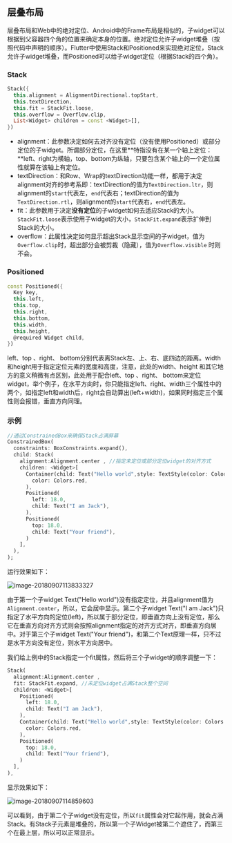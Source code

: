 ## 层叠布局

层叠布局和Web中的绝对定位、Android中的Frame布局是相似的，子widget可以根据到父容器四个角的位置来确定本身的位置。绝对定位允许子widget堆叠（按照代码中声明的顺序）。Flutter中使用Stack和Positioned来实现绝对定位，Stack允许子widget堆叠，而Positioned可以给子widget定位（根据Stack的四个角）。

### Stack

```dart
Stack({
  this.alignment = AlignmentDirectional.topStart,
  this.textDirection,
  this.fit = StackFit.loose,
  this.overflow = Overflow.clip,
  List<Widget> children = const <Widget>[],
})
```

- alignment：此参数决定如何去对齐没有定位（没有使用Positioned）或部分定位的子widget。所谓部分定位，在这里**特指没有在某一个轴上定位：**left、right为横轴，top、bottom为纵轴，只要包含某个轴上的一个定位属性就算在该轴上有定位。
- textDirection：和Row、Wrap的textDirection功能一样，都用于决定alignment对齐的参考系即：textDirection的值为`TextDirection.ltr`，则alignment的`start`代表左，`end`代表右；textDirection的值为`TextDirection.rtl`，则alignment的`start`代表右，`end`代表左。
- fit：此参数用于决定**没有定位**的子widget如何去适应Stack的大小。`StackFit.loose`表示使用子widget的大小，`StackFit.expand`表示扩伸到Stack的大小。
- overflow：此属性决定如何显示超出Stack显示空间的子widget，值为`Overflow.clip`时，超出部分会被剪裁（隐藏），值为`Overflow.visible` 时则不会。

### Positioned

```dart
const Positioned({
  Key key,
  this.left, 
  this.top,
  this.right,
  this.bottom,
  this.width,
  this.height,
  @required Widget child,
})
```

left、top 、right、 bottom分别代表离Stack左、上、右、底四边的距离。width和height用于指定定位元素的宽度和高度，注意，此处的width、height 和其它地方的意义稍微有点区别，此处用于配合left、top 、right、 bottom来定位widget，举个例子，在水平方向时，你只能指定left、right、width三个属性中的两个，如指定left和width后，right会自动算出(left+width)，如果同时指定三个属性则会报错，垂直方向同理。

### 示例

```dart
//通过ConstrainedBox来确保Stack占满屏幕
ConstrainedBox(
  constraints: BoxConstraints.expand(),
  child: Stack(
    alignment:Alignment.center , //指定未定位或部分定位widget的对齐方式
    children: <Widget>[
      Container(child: Text("Hello world",style: TextStyle(color: Colors.white)),
        color: Colors.red,
      ),
      Positioned(
        left: 18.0,
        child: Text("I am Jack"),
      ),
      Positioned(
        top: 18.0,
        child: Text("Your friend"),
      )        
    ],
  ),
);
```

运行效果如下：

![image-20180907113833327](https://cdn.jsdelivr.net/gh/flutterchina/flutter-in-action@1.0/docs/imgs/image-20180907113833327.png)



由于第一个子widget Text("Hello world")没有指定定位，并且alignment值为`Alignment.center`，所以，它会居中显示。第二个子widget Text("I am Jack")只指定了水平方向的定位(left)，所以属于部分定位，即垂直方向上没有定位，那么它在垂直方向对齐方式则会按照alignment指定的对齐方式对齐，即垂直方向居中。对于第三个子widget Text("Your friend")，和第二个Text原理一样，只不过是水平方向没有定位，则水平方向居中。

我们给上例中的Stack指定一个fit属性，然后将三个子widget的顺序调整一下：

```dart
Stack(
  alignment:Alignment.center ,
  fit: StackFit.expand, //未定位widget占满Stack整个空间
  children: <Widget>[
    Positioned(
      left: 18.0,
      child: Text("I am Jack"),
    ),
    Container(child: Text("Hello world",style: TextStyle(color: Colors.white)),
      color: Colors.red,
    ),
    Positioned(
      top: 18.0,
      child: Text("Your friend"),
    )
  ],
),
```

显示效果如下：

![image-20180907114859603](https://cdn.jsdelivr.net/gh/flutterchina/flutter-in-action@1.0/docs/imgs/image-20180907114859603.png)

可以看到，由于第二个子widget没有定位，所以`fit`属性会对它起作用，就会占满Stack。有Stack子元素是堆叠的，所以第一个子Widget被第二个遮住了，而第三个在最上层，所以可以正常显示。

